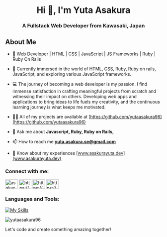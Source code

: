 <h1 align="center">Hi 👋, I'm Yuta Asakura</h1>
<h3 align="center">A Fullstack Web Developer from Kawasaki, Japan</h3>

## About Me
- 🚀 Web Developer | HTML | CSS | JavaScript | JS Frameworks | Ruby | Ruby On Rails
- 🌱 Currently immersed in the world of HTML, CSS, Ruby, Ruby on rails, JavaScript, and exploring various JavaScript frameworks.
- 💻 The journey of becoming a web developer is my passion. I find immense satisfaction in crafting meaningful projects from scratch and witnessing their impact on others. Developing web apps and applications to bring ideas to life fuels my creativity, and the continuous learning journey is what keeps me motivated.

- 👨‍💻 All of my projects are available at [https://github.com/yutaasakura96](https://github.com/yutaasakura96)

- 💬 Ask me about **Javascript, Ruby, Ruby on Rails,**

- 📫 How to reach me **yuta.asakura.se@gmail.com**

- 📄 Know about my experiences [www.asakurayuta.dev](www.asakurayuta.dev)

<h3 align="left">Connect with me:</h3>
<p align="left">
<a href="https://twitter.com/asakurayuta_" target="blank"><img align="center" src="https://raw.githubusercontent.com/rahuldkjain/github-profile-readme-generator/master/src/images/icons/Social/twitter.svg" alt="asakurayuta_" height="30" width="40" /></a>
<a href="https://linkedin.com/in/https://www.linkedin.com/in/yuta-asakura/" target="blank"><img align="center" src="https://raw.githubusercontent.com/rahuldkjain/github-profile-readme-generator/master/src/images/icons/Social/linked-in-alt.svg" alt="https://www.linkedin.com/in/yuta-asakura/" height="30" width="40" /></a>
<a href="https://fb.com/https://www.facebook.com/yuta.asakura.54" target="blank"><img align="center" src="https://raw.githubusercontent.com/rahuldkjain/github-profile-readme-generator/master/src/images/icons/Social/facebook.svg" alt="https://www.facebook.com/yuta.asakura.54" height="30" width="40" /></a>
<a href="https://instagram.com/https://www.instagram.com/yutanasia/" target="blank"><img align="center" src="https://raw.githubusercontent.com/rahuldkjain/github-profile-readme-generator/master/src/images/icons/Social/instagram.svg" alt="https://www.instagram.com/yutanasia/" height="30" width="40" /></a>
</p>

<h3 align="left">Languages and Tools:</h3>

[![My Skills](https://skillicons.dev/icons?i=html,css,scss,bootstrap,tailwind,js,ts,react,next,vue,nuxt,ruby,rails,java,spring,postgres,docker,vercel,netlify,heroku,npm,vite,vitest,pinia,git,github,vscode,idea,postman)](https://skillicons.dev)

<p><img align="center" src="https://github-readme-stats.vercel.app/api/top-langs?username=yutaasakura96&show_icons=true&locale=en&layout=compact" alt="yutaasakura96" /></p>

Let's code and create something amazing together!
